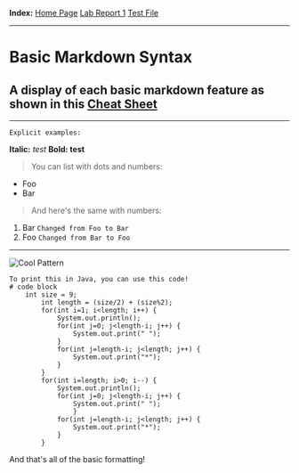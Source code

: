 **Index:** 
[Home Page](https://kevink856.github.io/-cse15l-lab-reports/)
[Lab Report 1](lab-report-1-week-2.html)
[Test File](testfile.html)


---

# Basic Markdown Syntax
## A display of each basic markdown feature as shown in this [Cheat Sheet](https://commonmark.org/help/)
---

`Explicit examples:`

**Italic:** *test*
**Bold: test**

> You can list with dots and numbers:

- Foo
- Bar

> And here's the same with numbers:

1. Bar `Changed from Foo to Bar`
2. Foo `Changed from Bar to Foo`

---

![Cool Pattern](https://i.imgur.com/b8T6kbv.png)
```
To print this in Java, you can use this code!
# code block
    int size = 9;
		int length = (size/2) + (size%2);
		for(int i=1; i<length; i++) {
			System.out.println();
		 	for(int j=0; j<length-i; j++) {
		 		System.out.print(" ");
		 	}
		 	for(int j=length-i; j<length; j++) {
		 		System.out.print("*");
		 	}
		}
		for(int i=length; i>0; i--) {
			System.out.println();
			for(int j=0; j<length-i; j++) {
			    System.out.print(" ");
			  	}
			for(int j=length-i; j<length; j++) {
				System.out.print("*");
			}
		}
```

And that's all of the basic formatting!
